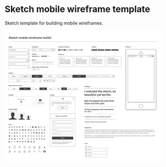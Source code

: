 # Sketch mobile wireframe template
Sketch template for building mobile wireframes.

![Preview Screenshot](https://github.com/geoffagnew/sketch-mobile-wireframe/blob/master/img/screenshot.jpg)
